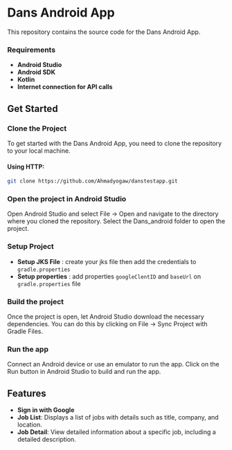 # Dans Android App

This repository contains the source code for the Dans Android App.

### Requirements
- **Android Studio**
- **Android SDK**
- **Kotlin**
- **Internet connection for API calls**

## Get Started

### Clone the Project

To get started with the Dans Android App, you need to clone the repository to your local machine.

#### Using HTTP:
```bash
git clone https://github.com/Ahmadyogaw/danstestapp.git
```
### Open the project in Android Studio
Open Android Studio and select File -> Open and navigate to the directory where you cloned the repository. Select the Dans_android folder to open the project.

### Setup Project
- **Setup JKS File** : create your jks file then add the credentials to `gradle.properties`
- **Setup properties** : add properties `googleClentID` and `baseUrl` on `gradle.properties` file 

### Build the project
Once the project is open, let Android Studio download the necessary dependencies. You can do this by clicking on File -> Sync Project with Gradle Files.

### Run the app
Connect an Android device or use an emulator to run the app. Click on the Run button in Android Studio to build and run the app.

## Features
- **Sign in with Google**
- **Job List**: Displays a list of jobs with details such as title, company, and location.
- **Job Detail**: View detailed information about a specific job, including a detailed description.








